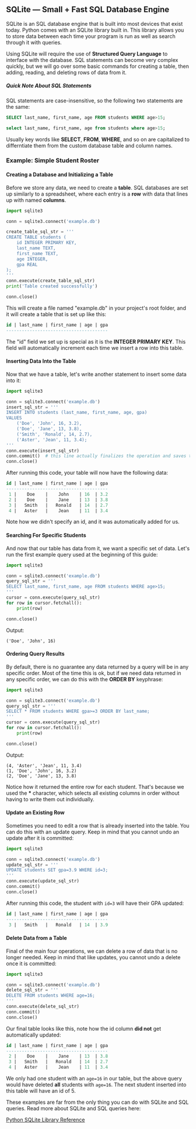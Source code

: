 ## SQLite — Small + Fast SQL Database Engine

SQLite is an SQL database engine that is built into most devices that exist today. Python comes with an SQLite library built in. This library allows you to store data between each time your program is run as well as search through it with queries.

Using SQLite will require the use of <b>Structured Query Language</b> to interface with the database. SQL statements can become very complex quickly, but we will go over some basic commands for creating a table, then adding, reading, and deleting rows of data from it.

##### Quick Note About SQL Statements

SQL statements are case-insensitive, so the following two statements are the same:

```SQL
SELECT last_name, first_name, age FROM students WHERE age>15;
```

```SQL
select last_name, first_name, age from students where age>15;
```

Usually key words like <b>SELECT</b>, <b>FROM</b>, <b>WHERE</b>, and so on are capitalized to differntiate them from the custom database table and column names.

### Example: Simple Student Roster

#### Creating a Database and Initializing a Table

Before we store any data, we need to create a <b>table</b>. SQL databases are set up similarly to a spreadsheet, where each entry is a <b>row</b> with data that lines up with named <b>columns</b>.

```python
import sqlite3

conn = sqlite3.connect('example.db')

create_table_sql_str = '''
CREATE TABLE students (
    id INTEGER PRIMARY KEY,
    last_name TEXT,
    first_name TEXT,
    age INTEGER,
    gpa REAL
);
'''
conn.execute(create_table_sql_str)
print('Table created successfully')

conn.close()
```

This will create a file named "example.db" in your project's root folder, and it will create a table that is set up like this:

```sql
id | last_name | first_name | age | gpa
---------------------------------------
```

The "id" field we set up is special as it is the <b>INTEGER PRIMARY KEY</b>. This field will automatically increment each time we insert a row into this table.

#### Inserting Data Into the Table

Now that we have a table, let's write another statement to insert some data into it:

```python
import sqlite3

conn = sqlite3.connect('example.db')
insert_sql_str = '''
INSERT INTO students (last_name, first_name, age, gpa)
VALUES
    ('Doe', 'John', 16, 3.2),
    ('Doe', 'Jane', 13, 3.8),
    ('Smith', 'Ronald', 14, 2.7),
    ('Aster', 'Jean', 11, 3.4);
'''
conn.execute(insert_sql_str)
conn.commit()  # this line actually finalizes the operation and saves to disk
conn.close()
```

After running this code, your table will now have the following data:

```SQL
id | last_name | first_name | age | gpa
---------------------------------------
 1 |    Doe    |    John    | 16  | 3.2
 2 |    Doe    |    Jane    | 13  | 3.8
 3 |   Smith   |   Ronald   | 14  | 2.7
 4 |   Aster   |    Jean    | 11  | 3.4

```

Note how we didn't specify an id, and it was automatically added for us.

#### Searching For Specific Students

And now that our table has data from it, we want a specific set of data. Let's run the first example query used at the beginning of this guide:

```python
import sqlite3

conn = sqlite3.connect('example.db')
query_sql_str = '''
SELECT last_name, first_name, age FROM students WHERE age>15;
'''
cursor = conn.execute(query_sql_str)
for row in cursor.fetchall():
    print(row)

conn.close()
```

Output:

```
('Doe', 'John', 16)
```

#### Ordering Query Results

By default, there is no guarantee any data returned by a query will be in any specific order. Most of the time this is ok, but if we need data returned in any specific order, we can do this with the <b>ORDER BY</b> keyphrase:

```python
import sqlite3

conn = sqlite3.connect('example.db')
query_sql_str = '''
SELECT * FROM students WHERE gpa>=3 ORDER BY last_name;
'''
cursor = conn.execute(query_sql_str)
for row in cursor.fetchall():
    print(row)

conn.close()
```

Output:

```
(4, 'Aster', 'Jean', 11, 3.4)
(1, 'Doe', 'John', 16, 3.2)
(2, 'Doe', 'Jane', 13, 3.8)
```

Notice how it returned the entire row for each student. That's because we used the <b>\*</b> character, which selects all existing columns in order without having to write them out individually.

#### Update an Existing Row

Sometimes you need to edit a row that is already inserted into the table. You can do this with an update query. Keep in mind that you cannot undo an update after it is committed:

```python
import sqlite3

conn = sqlite3.connect('example.db')
update_sql_str = '''
UPDATE students SET gpa=3.9 WHERE id=3;
'''
conn.execute(update_sql_str)
conn.commit()
conn.close()
```

After running this code, the student with `id=3` will have their GPA updated:

```SQL
id | last_name | first_name | age | gpa
---------------------------------------
 3 |   Smith   |   Ronald   | 14  | 3.9
```

#### Delete Data from a Table

Final of the main four operations, we can delete a row of data that is no longer needed. Keep in mind that like updates, you cannot undo a delete once it is committed:

```python
import sqlite3

conn = sqlite3.connect('example.db')
delete_sql_str = '''
DELETE FROM students WHERE age=16;
'''
conn.execute(delete_sql_str)
conn.commit()
conn.close()
```

Our final table looks like this, note how the id column <b>did not</b> get automatically updated:

```SQL
id | last_name | first_name | age | gpa
---------------------------------------
 2 |    Doe    |    Jane    | 13  | 3.8
 3 |   Smith   |   Ronald   | 14  | 2.7
 4 |   Aster   |    Jean    | 11  | 3.4
```

We only had one student with an `age=16` in our table, but the above query would have deleted <b>all</b> students with `age=16`. The next student inserted into this table will have an id of 5.

These examples are far from the only thing you can do with SQLite and SQL queries. Read more about SQLite and SQL queries here:

<a href="https://docs.python.org/3/library/sqlite3.html">Python SQLite Library Reference</a>
